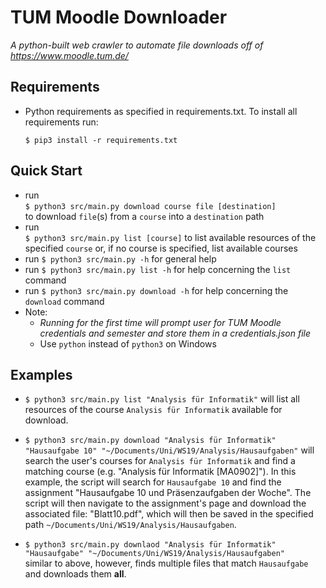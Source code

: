 # TUM Moodle Downloader
*A python-built web crawler to automate file downloads off of
https://www.moodle.tum.de/*

Requirements
---
* Python requirements as specified in requirements.txt.
To install all requirements run:

    `$ pip3 install -r requirements.txt`

Quick Start
---

* run  
`$ python3 src/main.py download course file [destination]`  
to
download `file`(s) from a `course` into a `destination` path
* run  
`$ python3 src/main.py list [course]`
to list available resources of the specified `course` or, if no course is specified, list available courses
* run
`$ python3 src/main.py -h`
for general help
* run
`$ python3 src/main.py list -h`
for help concerning the `list` command
* run
`$ python3 src/main.py download -h`
for help concerning the `download` command
* Note:
    * _Running for the first time will prompt user for TUM Moodle
    credentials and semester and store them in a credentials.json file_
    * Use `python` instead of `python3` on Windows

Examples
---
* `$ python3 src/main.py list "Analysis für Informatik"` 
will list all resources of the course `Analysis für Informatik` available for download.

* `$ python3 src/main.py download "Analysis für Informatik" "Hausaufgabe 10" "~/Documents/Uni/WS19/Analysis/Hausaufgaben"` 
will search the user's courses for `Analysis für Informatik`
and find a matching course (e.g. "Analysis für Informatik [MA0902]"). In this example, the script
will search for `Hausaufgabe 10` and find the assignment "Hausaufgabe 10 und Präsenzaufgaben der Woche".
The script will then navigate to the assignment's page and download the associated file: "Blatt10.pdf", which
will then be saved in the specified path `~/Documents/Uni/WS19/Analysis/Hausaufgaben`.

* `$ python3 src/main.py downlaod "Analysis für Informatik" "Hausaufgabe" "~/Documents/Uni/WS19/Analysis/Hausaufgaben"`  
similar to above, however, finds multiple files that match `Hausaufgabe` and downloads
them **all**.
